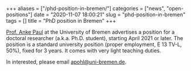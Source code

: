 +++
aliases = ["/phd-position-in-bremen/"]
categories = ["news", "open-positions"]
date = "2020-11-07 18:00:21"
slug = "phd-position-in-bremen"
tags = []
title = "PhD position in Bremen"
+++

[Prof. Anke Paul](http://user.math.uni-bremen.de/apohl/) at the
University of Bremen advertises a position for a doctoral researcher
(a.k.a. Ph.D. student), starting April 2021 or later. The position is a
standard university position (proper employment, E 13 TV-L, 50%), fixed
for 3 years. It comes with very light teaching duties.

In interested, please email <apohl@uni-bremen.de>.
